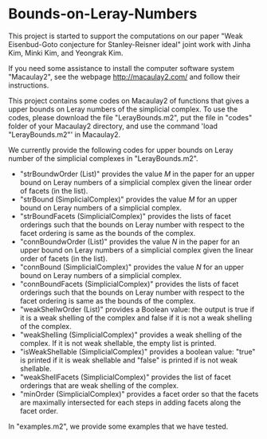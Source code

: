 # Bounds-on-Leray-Numbers

This project is started to support the computations on our paper "Weak Eisenbud-Goto conjecture for Stanley-Reisner ideal" joint work with Jinha Kim, Minki Kim, and Yeongrak Kim.

If you need some assistance to install the computer software system "Macaulay2", see the webpage http://macaulay2.com/ and follow their instructions.

This project contains some codes on Macaulay2 of functions that gives a upper bounds on Leray numbers of the simplicial complex.
To use the codes, please download the file "LerayBounds.m2", put the file in "codes" folder of your Macaulay2 directory, and use the command 'load "LerayBounds.m2"' in Macaulay2. 

We currently provide the following codes for upper bounds on Leray number of the simplicial complexes in "LerayBounds.m2".
- "strBoundwOrder (List)" provides the value $M$ in the paper for an upper bound on Leray numbers of a simplicial complex given the linear order of facets (in the list).
- "strBound (SimplicialComplex)" provides the value $M$ for an upper bound on Leray numbers of a simplicial complex.
- "strBoundFacets (SimplicialComplex)" provides the lists of facet orderings such that the bounds on Leray number with respect to the facet ordering is same as the bounds of the complex.
- "connBoundwOrder (List)" provides the value $N$ in the paper for an upper bound on Leray numbers of a simplicial complex given the linear order of facets (in the list).
- "connBound (SimplicialComplex)" provides the value $N$ for an upper bound on Leray numbers of a simplicial complex.
- "connBoundFacets (SimplicialComplex)" provides the lists of facet orderings such that the bounds on Leray number with respect to the facet ordering is same as the bounds of the complex.
- "weakShellwOrder (List)" provides a Boolean value: the output is true if it is a weak shelling of the complex and false if it is not a weak shelling of the complex.
- "weakShelling (SimplicialComplex)" provides a weak shelling of the complex. If it is not weak shellable, the empty list is printed.
- "isWeakShellable (SimplicialComplex)" provides a boolean value: "true" is printed if it is weak shellable and "false" is printed if is not weak shellable.
- "weakShellFacets (SimplicialComplex)" provides the list of facet orderings that are weak shelling of the complex.
- "minOrder (SimplicialComplex)" provides a facet order so that the facets are maximally intersected for each steps in adding facets along the facet order.

In "examples.m2", we provide some examples that we have tested.

